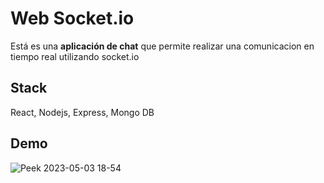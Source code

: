# Web Socket.io

Está es una **aplicación de chat** que permite realizar una comunicacion en tiempo real utilizando socket.io

## Stack

React, Nodejs, Express, Mongo DB

## Demo
![Peek 2023-05-03 18-54](https://user-images.githubusercontent.com/31137965/236068432-37577193-d3d5-44e9-9f0d-bd12a5912f03.gif)
